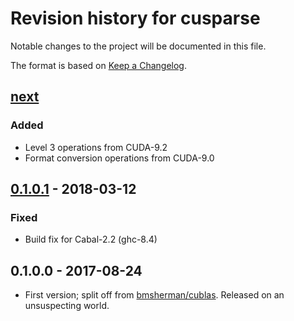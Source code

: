 # Revision history for cusparse

Notable changes to the project will be documented in this file.

The format is based on [Keep a Changelog](http://keepachangelog.com/).

## [next]
### Added
  * Level 3 operations from CUDA-9.2
  * Format conversion operations from CUDA-9.0

## [0.1.0.1] - 2018-03-12
### Fixed
  * Build fix for Cabal-2.2 (ghc-8.4)

## 0.1.0.0 - 2017-08-24

  * First version; split off from [bmsherman/cublas](https://github.com/bmsherman/cublas). Released on an unsuspecting world.

[next]:       https://github.com/tmcdonell/cusparse/compare/0.1.0.1...HEAD
[0.1.0.1]:    https://github.com/tmcdonell/cusparse/compare/0.1.0.0...0.1.0.1

